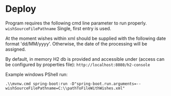 # Deploy
Program requires the following cmd line parameter to run properly.
```wishSourceFilePathname```
Single, first entry is used.

At the moment wishes within xml should be supplied with the following date format
'dd/MM/yyyy'. Otherwise, the date of the processing will be assigned.

By default, in memory H2 db is provided and accessible under (access can be configured by properties file): 
```http://localhost:8080/h2-console```

Example windows PShell run:
```
.\\mvnw.cmd spring-boot:run -D"spring-boot.run.arguments=--wishSourceFilePathname=C:\\pathToFileWithWishes.xml"
```

